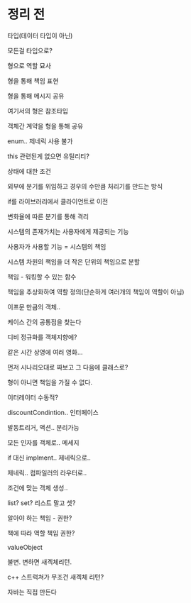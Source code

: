 # 정리 전

타입(데이터 타입이 아닌)

모든걸 타입으로?

형으로 역할 묘사

형을 통해 책임 표현

형을 통해 메시지 공유

여기서의 형은 참조타입

객체간 계약을 형을 통해 공유

enum.. 제네릭 사용 불가

this 관련된게 없으면 유틸리티?

상태에 대한 조건

외부에 분기를 위임하고 경우의 수만큼 처리기를 만드는 방식

if를 라이브러리에서 클라이언트로 이전

변화율에 따른 분기를 통해 격리

시스템의 존재가치는 사용자에게 제공되는 기능

사용자가 사용할 기능 = 시스템의 책임

시스템 차원의 책임을 더 작은 단위의 책임으로 분할

책임 - 워킹할 수 있는 함수

책임을 추상화하여 역할 정의(단순하게 여러개의 책임이 역할이 아님)

이프문 만큼의 객체..

케이스 간의 공통점을 찾는다

디비 정규화를 객체지향에?

같은 시간 상영에  여러 영화...

먼저 시나리오대로 짜보고 그 다음에 클래스로?

형이 아니면 책임을 가질 수 없다.

이터레이터 수동적?

discountCondintion.. 인터페이스

발동트리거, 액션..  분리가능

모든 인자를 객체로.. 메세지

if 대신 implment.. 제네릭으로..

제네릭.. 컴파일러의 라우터로..

조건에 맞는 객체 생성..

list? set? 리스트 말고 셋?

알아야 하는 책임 - 권한?

책에 따라 역할 책임 권한?

valueObject

불변. 변하면 새겍체리턴.

c++ 스트럭쳐가 무조건 새겍체 리턴?

자바는 직접 만든다
